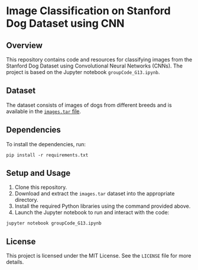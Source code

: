 
# Image Classification on Stanford Dog Dataset using CNN

## Overview

This repository contains code and resources for classifying images from the Stanford Dog Dataset using Convolutional Neural Networks (CNNs). The project is based on the Jupyter notebook `groupCode_G13.ipynb`.

## Dataset

The dataset consists of images of dogs from different breeds and is available in the [`images.tar` file](http://vision.stanford.edu/aditya86/ImageNetDogs/).

## Dependencies

To install the dependencies, run:
```
pip install -r requirements.txt
```

## Setup and Usage

1. Clone this repository.
2. Download and extract the `images.tar` dataset into the appropriate directory.
3. Install the required Python libraries using the command provided above.
4. Launch the Jupyter notebook to run and interact with the code:
```
jupyter notebook groupCode_G13.ipynb
```

## License

This project is licensed under the MIT License. See the `LICENSE` file for more details.
